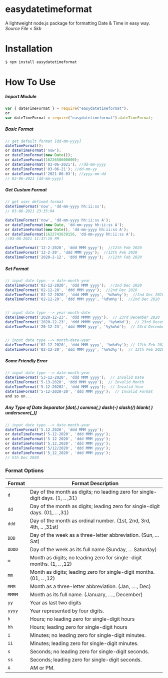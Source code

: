 # easydatetimeformat
A lightweight node.js package for formatting Date & Time in easy way.
<br />_Source File < 5kb_


# Installation
```bash
$ npm install easydatetimeformat
```

# How To Use

##### Import Module
```js
var { dateTimeFormat } = require("easydatetimeformat");
or
var dateTimeFormat = require("easydatetimeformat").dateTimeFormat;
```
##### Basic Format
```js
// get default format [dd-mm-yyyy]
dateTimeFormat();
or dateTimeFormat('now');
or dateTimeFormat(new Date());
or dateTimeFormat(1622658600000);
or dateTimeFormat('03-06-2021'); //dd-mm-yyyy
or dateTimeFormat('03-06-21'); //dd-mm-yy
or dateTimeFormat('2021-06-03'); //yyyy-mm-dd
// 03-06-2021 [dd-mm-yyyy]
```
##### Get Custom Format
```js
// get user defined format
dateTimeFormat('now', 'dd-mm-yyyy hh:ii:ss');
// 03-06-2021 23:35:04

dateTimeFormat('now', 'dd-mm-yyyy hh:ii:ss A');
or dateTimeFormat(new Date, 'dd-mm-yyyy hh:ii:ss A');
or dateTimeFormat(new Date(), 'dd-mm-yyyy hh:ii:ss A');
or dateTimeFormat(1622743639156, 'dd-mm-yyyy hh:ii:ss A');
//03-06-2021 11:37:19 PM

dateTimeFormat('12-2-2020', 'ddd MMM yyyy');  //12th Feb 2020
dateTimeFormat('12-2-20', 'ddd MMM yyyy');  //12th Feb 2020
dateTimeFormat('2020-2-12', 'ddd MMM yyyy');  //12th Feb 2020
```

##### Set Format
```js
// input date type --> date-month-year
dateTimeFormat('02-12-2020', 'ddd MMM yyyy');  //2nd Dec 2020
dateTimeFormat('02-12-20', 'ddd MMM yyyy');  //2nd Dec 2020
dateTimeFormat('02-12-2020', 'ddd MMM yyyy', '%d%m%y');  //2nd Dec 2020
dateTimeFormat('02-12-20', 'ddd MMM yyyy', '%d%m%y');  //2nd Dec 2020


// input date type --> year-month-date
dateTimeFormat('2020-12-23', 'ddd MMMM yyyy');  // 23rd December 2020
dateTimeFormat('2020-12-23', 'ddd MMMM yyyy', '%y%m%d');  // 23rd December 2020
dateTimeFormat('20-12-23', 'ddd MMMM yyyy', '%y%m%d');  // 23rd December 2020


// input date type --> month-date-year
dateTimeFormat('02-12-2020', 'ddd MMM yyyy', '%m%d%y'); // 12th Feb 2020
dateTimeFormat('02-12-20', 'ddd MMM yyyy', '%m%d%y');  // 12th Feb 2020
```

##### Some Friendly Error
```js
// input date type --> date-month-year
dateTimeFormat('53-12-2020', 'ddd MMM yyyy');  // Invalid Date
dateTimeFormat('5-13-2020', 'ddd MMM yyyy');  // Invalid Month
dateTimeFormat('5-12-20202', 'ddd MMM yyyy');  // Invalid Year
dateTimeFormat('5-12-2020-20', 'ddd MMM yyyy');  // Invalid Format
and so on...
```

##### Any Type of Date Separator [dot(.) comma(,) dash(-) slash(/) blank( ) underscore(_)]
```js
// input date type --> date-month-year
dateTimeFormat('5.12.2020', 'ddd MMM yyyy');
or dateTimeFormat('5-12-2020', 'ddd MMM yyyy');
or dateTimeFormat('5 12 2020', 'ddd MMM yyyy');
or dateTimeFormat('5,12,2020', 'ddd MMM yyyy');
or dateTimeFormat('5/12/2020', 'ddd MMM yyyy');
or dateTimeFormat('5_12_2020', 'ddd MMM yyyy');
// 5th Dec 2020
```

### Format Options

| Format    | Format Description                                                                                                                                                             |
|-----------|--------------------------------------------------------------------------------------------------------------------------------------------------------------------------------|
| `d`       | Day of the month as digits; no leading zero for single-digit days. (1, .. ,31)                                                                                                 |
| `dd`      | Day of the month as digits; leading zero for single-digit days. (01, .. ,31)                                                                                                   |
| `ddd`     | Day of the month as ordinal number. (1st, 2nd, 3rd, 4th, .. ,31st)                                                                                                             |
| `DDD`     | Day of the week as a three-letter abbreviation.  (Sun, ... Sat)                                                                                                                 |
| `DDDD`    | Day of the week as its full name  (Sunday, ... Saturday)                                                                                                                       |
| `m`       | Month as digits; no leading zero for single-digit months.  (1, .. ,12)                                                                                                         |
| `mm`      | Month as digits; leading zero for single-digit months.    (01, .. ,12)                                                                                                         |
| `MMM`     | Month as a three-letter abbreviation. (Jan, ...., Dec)                                                                                                                         |
| `MMMM`    | Month as its full name.     (January, ...., December)                                                                                                                           |
| `yy`      | Year as last two digits                                                                                                                                                         |
| `yyyy`    | Year represented by four digits.                                                                                                                                               |
| `h`       | Hours; no leading zero for single-digit hours                                                                                                                                   |
| `hh`      | Hours; leading zero for single-digit hours                                                                                                                                     |
| `i`       | Minutes; no leading zero for single-digit minutes.                                                                                                                             |
| `ii`      | Minutes; leading zero for single-digit minutes.                                                                                                                                 |
| `s`       | Seconds; no leading zero for single-digit seconds.                                                                                                                             |
| `ss`      | Seconds; leading zero for single-digit seconds.                                                                                                                                 |
| `A`       | AM or PM.                                                                                                                                                                       |

